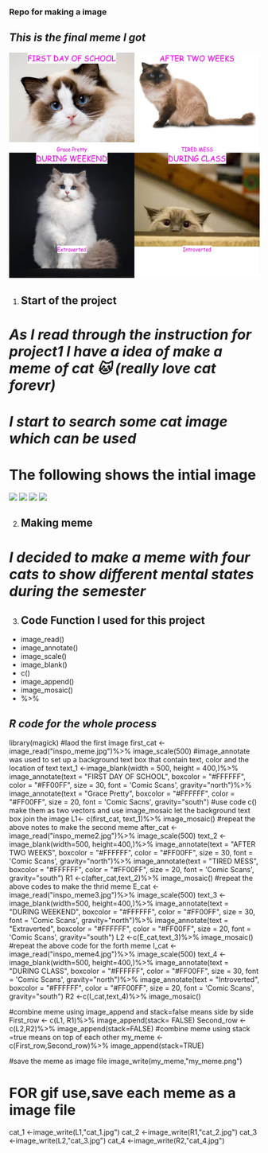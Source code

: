 ### Repo for making a image

## ***This is the final meme I got***
![](https://github.com/yanwanngwang/stats220/blob/d67658b330611858f456261a10f694084b335492/my_meme.png)

1. ## **Start of the project**

# *As I read through the instruction for project1 I have a idea of make a meme of cat 🐱 (really love cat forevr)*
# *I start to search some cat image which can be used*
  # **The following shows the intial image**
![](https://vcahospitals.com/-/media/2/vca/images/pet-health-library/cat-breeds/ragdoll.ashx?h=275&iar=0&w=400&hash=D03391C5339EA99019B6EB08AA13587D)
![](https://www.thesprucepets.com/thmb/17UY4UpiMekV7WpeXDziXsnt7q4=/1646x0/filters:no_upscale():strip_icc()/GettyImages-145577979-d97e955b5d8043fd96747447451f78b7.jpg)
![](https://encrypted-tbn0.gstatic.com/images?q=tbn:ANd9GcTAzwP5imWi1yNhEVDAb8Z5FbCo65f6xlpOIw&usqp=CAU)
![](https://encrypted-tbn0.gstatic.com/images?q=tbn:ANd9GcShqzKIVEf7cCormRC2LVEo2QYp_fKkqmGTJg&usqp=CAU)

2. ## **Making meme**

# *I decided to make a meme with four cats to show different mental states during the semester*

3. ## **Code Function  I used for this project**

 * image_read()
 * image_annotate()
 * image_scale()
 * image_blank()
 * c()
 * image_append()
 * image_mosaic()
 * %>%

## ***R code for the whole process***

library(magick)
#laod the first image
first_cat <-image_read("inspo_meme.jpg")%>%
  image_scale(500)
#image_annotate was used to set up a background text box that contain text, color and the location of text
text_1 <-image_blank(width = 500,
            height = 400,)%>%
  image_annotate(text = "FIRST DAY OF SCHOOL",
                 boxcolor = "#FFFFFF",
                 color = "#FF00FF",
                 size = 30,
                 font = 'Comic Scans',
                 gravity="north")%>%
  image_annotate(text = "Grace Pretty",
                 boxcolor = "#FFFFFF",
                 color = "#FF00FF",
                 size = 20,
                 font = 'Comic Sacns',
                 gravity="south")
#use code c() make them as two vectors and use image_mosaic let the background text box join the image
L1<- c(first_cat, text_1)%>%
  image_mosaic()
#repeat the above notes to make the second meme
after_cat <- image_read("inspo_meme2.jpg")%>%
  image_scale(500)
  text_2 <-image_blank(width=500,
              height=400,)%>%
 image_annotate(text = "AFTER TWO WEEKS",
                boxcolor = "#FFFFFF",
                color = "#FF00FF",
                size = 30,
                font = 'Comic Scans',
                gravity="north")%>%
  image_annotate(text = "TIRED MESS",
                 boxcolor = "#FFFFFF",
                 color = "#FF00FF",
                 size = 20,
                 font = 'Comic Scans',
                 gravity="south")
R1 <-c(after_cat,text_2)%>%
  image_mosaic()
#repeat the above codes to make the thrid meme
E_cat <- image_read("inspo_meme3.jpg")%>%
  image_scale(500)
text_3 <-image_blank(width=500,
                     height=400,)%>%
  image_annotate(text = "DURING WEEKEND",
                 boxcolor = "#FFFFFF",
                 color = "#FF00FF",
                 size = 30,
                 font = 'Comic Scans',
                 gravity="north")%>%
  image_annotate(text = "Extraverted",
                 boxcolor = "#FFFFFF",
                 color = "#FF00FF",
                 size = 20,
                 font = 'Comic Scans',
                 gravity="south")
L2 <-c(E_cat,text_3)%>%
  image_mosaic()
#repeat the above code for the forth meme
I_cat <-image_read("inspo_meme4.jpg")%>%
  image_scale(500)
text_4 <-image_blank(width=500,
                     height=400,)%>%
  image_annotate(text = "DURING CLASS",
                 boxcolor = "#FFFFFF",
                 color = "#FF00FF",
                 size = 30,
                 font = 'Comic Scans',
                 gravity="north")%>%
  image_annotate(text = "Introverted",
                 boxcolor = "#FFFFFF",
                 color = "#FF00FF",
                 size = 20,
                 font = 'Comic Scans',
                 gravity="south")
R2 <-c(I_cat,text_4)%>%
  image_mosaic()

#combine meme using image_append and stack=false means side by side
First_row <- c(L1, R1)%>%
  image_append(stack= FALSE)
Second_row <-c(L2,R2)%>%
  image_append(stack=FALSE)
#combine meme using stack =true means on top of each other
my_meme <-c(First_row,Second_row)%>%
  image_append(stack=TRUE)

#save the meme as image file
image_write(my_meme,"my_meme.png")

# FOR gif use,save each meme as a image file
cat_1 <-image_write(L1,"cat_1.jpg")
cat_2 <-image_write(R1,"cat_2.jpg")
cat_3 <-image_write(L2,"cat_3.jpg")
cat_4 <-image_write(R2,"cat_4.jpg")
